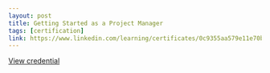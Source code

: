 ```yaml
---
layout: post
title: Getting Started as a Project Manager
tags: [certification]
link: https://www.linkedin.com/learning/certificates/0c9355aa579e11e70b2f6ae1f52358e3583ef4df9a545406617316b2a0aaac07
---
```


<a href="https://www.linkedin.com/learning/certificates/0c9355aa579e11e70b2f6ae1f52358e3583ef4df9a545406617316b2a0aaac07" target="_blank">View credential</a>